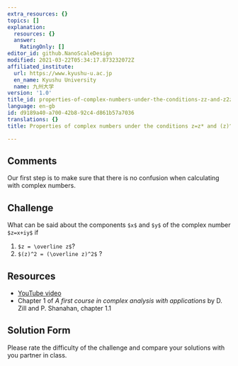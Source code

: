 ```yaml
---
extra_resources: {}
topics: []
explanation:
  resources: {}
  answer:
    RatingOnly: []
editor_id: github.NanoScaleDesign
modified: 2021-03-22T05:34:17.873232072Z
affiliated_institute:
  url: https://www.kyushu-u.ac.jp
  en_name: Kyushu University
  name: 九州大学
version: '1.0'
title_id: properties-of-complex-numbers-under-the-conditions-zz-and-z2z2
language: en-gb
id: d9189a40-a700-42b8-92c4-d861b57a7036
translations: {}
title: Properties of complex numbers under the conditions z=z* and (z)^2=(z*)^2

---
```


## Comments
Our first step is to make sure that there is no confusion when calculating with complex numbers.


## Challenge
What can be said about the components `$x$` and `$y$` of the complex number `$z=x+iy$` if 

1. `$z = \overline z$`?
2. `$(z)^2 = (\overline z)^2$` ?


## Resources
- [YouTube video](https://www.youtube.com/watch?v=KeRHQ7j4JCQ&list=PLi7yHjesblV0sSfZzWdSUXGO683n_nJdQ&index=3)
- Chapter 1 of *A first course in complex analysis with applications* by D. Zill and P. Shanahan, chapter 1.1


## Solution Form
Please rate the difficulty of the challenge and compare your solutions with you partner in class.
